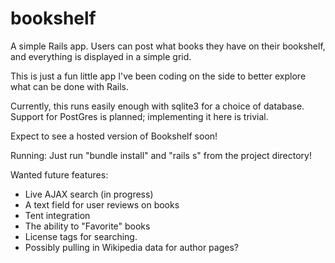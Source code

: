 bookshelf
=========

A simple Rails app. Users can post what books they have on their bookshelf, and everything is displayed in a simple grid.

This is just a fun little app I've been coding on the side to better explore what can be done with Rails.

Currently, this runs easily enough with sqlite3 for a choice of database. Support for PostGres is planned; implementing it here is trivial. 

Expect to see a hosted version of Bookshelf soon!

Running:
Just run "bundle install" and "rails s" from the project directory! 

Wanted future features:
* Live AJAX search (in progress)
* A text field for user reviews on books
* Tent integration
* The ability to "Favorite" books
* License tags for searching.
* Possibly pulling in Wikipedia data for author pages?
